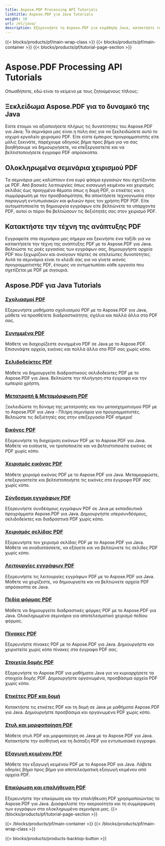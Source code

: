 ```yaml
---
title: Aspose.PDF Processing API Tutorials
linktitle: Aspose.PDF για Java Tutorials
weight: 10
url: /el/java/
description: Εξερευνήστε το Aspose.PDF για εκμάθηση Java, κατακτήστε τον χειρισμό PDF και αξιοποιήστε τη δύναμή του να δημιουργείτε, να επεξεργάζεστε και να βελτιστοποιείτε αρχεία PDF απρόσκοπτα.
---
```


{{< blocks/products/pf/main-wrap-class >}}
{{< blocks/products/pf/main-container >}}
{{< blocks/products/pf/tutorial-page-section >}}

# Aspose.PDF Processing API Tutorials

Οπωσδήποτε, εδώ είναι το κείμενο με τους ζητούμενους τίτλους:

## Ξεκλείδωμα Aspose.PDF για το δυναμικό της Java

Είστε έτοιμοι να αξιοποιήσετε πλήρως τις δυνατότητες του Aspose.PDF για Java; Τα σεμινάρια μας είναι η πύλη σας για να ξεκλειδώσετε αυτό το ισχυρό εργαλείο χειρισμού PDF. Είτε είστε έμπειρος προγραμματιστής είτε μόλις ξεκινάτε, παρέχουμε οδηγούς βήμα προς βήμα για να σας βοηθήσουμε να δημιουργήσετε, να επεξεργαστείτε και να βελτιστοποιήσετε έγγραφα PDF απρόσκοπτα.

## Ολοκληρωμένα σεμινάρια χειρισμού PDF

Τα σεμινάρια μας καλύπτουν ένα ευρύ φάσμα εργασιών που σχετίζονται με PDF. Από βασικές λειτουργίες όπως εισαγωγή κειμένου και χειρισμός σελίδας έως προηγμένα θέματα όπως η δομή PDF, οι ετικέτες και η συμμόρφωση με την προσβασιμότητα, θα αποκτήσετε τεχνογνωσία στην παραγωγή εντυπωσιακών και φιλικών προς τον χρήστη PDF PDF. Είτε αυτοματοποιείτε τη δημιουργία εγγράφων είτε βελτιώνετε τα υπάρχοντα PDF, αυτοί οι πόροι θα βελτιώσουν τις δεξιότητές σας στον χειρισμό PDF.

## Κατακτήστε την τέχνη της ανάπτυξης PDF

Εγγραφείτε στα σεμινάρια μας σήμερα και ξεκινήστε ένα ταξίδι για να κατακτήσετε την τέχνη της ανάπτυξης PDF με το Aspose.PDF για Java. Βελτιώστε τις ροές εργασίας των εγγράφων σας, δημιουργήστε αρχεία PDF που ξεχωρίζουν και ανοίγουν πόρτες σε ατελείωτες δυνατότητες. Αυτά τα σεμινάρια είναι το κλειδί σας για να γίνετε ικανός προγραμματιστής PDF, έτοιμος να αντιμετωπίσει κάθε εργασία που σχετίζεται με PDF με σιγουριά.

## Aspose.PDF για Java Tutorials

### [Σχολιασμοί PDF](./pdf-annotations/)
Εξερευνήστε μαθήματα σχολιασμού PDF με το Aspose.PDF για Java, μάθετε να προσθέτετε διαδραστικότητα, σχόλια και πολλά άλλα στα PDF σας.
### [Συνημμένα PDF](./pdf-attachments/)
Μάθετε να διαχειρίζεστε συνημμένα PDF σε Java με το Aspose.PDF. Επισυνάψτε αρχεία, εικόνες και πολλά άλλα στα PDF σας χωρίς κόπο.
### [Σελιδοδείκτες PDF](./pdf-bookmarks/)
Μάθετε να δημιουργείτε διαδραστικούς σελιδοδείκτες PDF με το Aspose.PDF για Java. Βελτιώστε την πλοήγηση στα έγγραφα και την εμπειρία χρήστη.
### [Μετατροπή & Μεταμόρφωση PDF](./pdf-conversion-transformation/)
Ξεκλειδώστε τη δύναμη της μετατροπής και του μετασχηματισμού PDF με το Aspose.PDF για Java - Πλήρη σεμινάρια για προγραμματιστές. Βελτιώστε τις δεξιότητές σας στην επεξεργασία PDF σήμερα!
### [Εικόνες PDF](./pdf-images/)
Εξερευνήστε τη διαχείριση εικόνων PDF με το Aspose.PDF για Java. Μάθετε να εισάγετε, να τροποποιείτε και να βελτιστοποιείτε εικόνες σε PDF χωρίς κόπο.
### [Χειρισμός εικόνας PDF](./pdf-image-manipulation/)
Μάθετε χειρισμό εικόνας PDF με το Aspose.PDF για Java. Μεταμορφώστε, επεξεργαστείτε και βελτιστοποιήστε τις εικόνες στα έγγραφα PDF σας χωρίς κόπο.
### [Σύνδεσμοι εγγράφων PDF](./pdf-document-links/)
Εξερευνήστε συνδέσμους εγγράφων PDF σε Java με εκπαιδευτικά προγράμματα Aspose.PDF για Java. Δημιουργήστε υπερσυνδέσμους, σελιδοδείκτες και διαδραστικά PDF χωρίς κόπο.
### [Χειρισμός σελίδας PDF](./pdf-page-manipulation/)
Εξερευνήστε τον χειρισμό σελίδας PDF με το Aspose.PDF για Java. Μάθετε να αναδιατάσσετε, να εξάγετε και να βελτιώνετε τις σελίδες PDF χωρίς κόπο.
### [Λειτουργίες εγγράφων PDF](./pdf-document-operations/)
Εξερευνήστε τις λειτουργίες εγγράφων PDF με το Aspose.PDF για Java. Μάθετε να χειρίζεστε, να δημιουργείτε και να βελτιώνετε αρχεία PDF απρόσκοπτα σε Java.
### [Πεδία φόρμας PDF](./pdf-form-fields/)
Μάθετε να δημιουργείτε διαδραστικές φόρμες PDF με το Aspose.PDF για Java. Ολοκληρωμένα σεμινάρια για αποτελεσματικό χειρισμό πεδίου φόρμας.
### [Πίνακες PDF](./pdf-tables/)
Εξερευνήστε πίνακες PDF με το Aspose.PDF για Java. Δημιουργήστε και χειριστείτε χωρίς κόπο πίνακες στα έγγραφα PDF σας. 
### [Στοιχεία δομής PDF](./pdf-structure-elements/)
Εξερευνήστε το Aspose.PDF για μαθήματα Java για να κυριαρχήσετε τα στοιχεία δομής PDF. Δημιουργήστε οργανωμένα, προσβάσιμα αρχεία PDF χωρίς κόπο.
### [Ετικέτες PDF και δομή](./pdf-tags-and-structure/)
Κατακτήστε τις ετικέτες PDF και τη δομή σε Java με μαθήματα Aspose.PDF για Java. Δημιουργήστε προσβάσιμα και οργανωμένα PDF χωρίς κόπο.
### [Στυλ και μορφοποίηση PDF](./pdf-styles-and-formatting/)
Μάθετε στυλ PDF και μορφοποίηση σε Java με το Aspose.PDF για Java. Κατακτήστε την αισθητική και τη διάταξη PDF για εντυπωσιακά έγγραφα.
### [Εξαγωγή κειμένου PDF](./pdf-text-extraction/)
Μάθετε την εξαγωγή κειμένου PDF με το Aspose.PDF για Java. Λάβετε οδηγίες βήμα προς βήμα για αποτελεσματική εξαγωγή κειμένου από αρχεία PDF.
### [Επικύρωση και επαλήθευση PDF](./pdf-validation-and-verification/)
Εξερευνήστε την επικύρωση και την επαλήθευση PDF χρησιμοποιώντας το Aspose.PDF για Java. Διασφαλίστε την ακεραιότητα και τη συμμόρφωση των εγγράφων στα ολοκληρωμένα σεμινάρια μας.
{{< /blocks/products/pf/tutorial-page-section >}}

{{< /blocks/products/pf/main-container >}}
{{< /blocks/products/pf/main-wrap-class >}}

{{< blocks/products/products-backtop-button >}}

